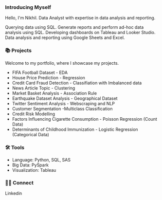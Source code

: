 ### Introducing Myself 

Hello, I'm Nikhil. Data Analyst with expertise in data analysis and reporting.

Querying data using SQL.
Generate reports and perform ad-hoc data analysis using SQL.
Developing dashboards on Tableau and Looker Studio.
Data analysis and reporting using Google Sheets and Excel.

### 📚 Projects
Welcome to my portfolio, where I showcase my projects.
- FIFA Football Dataset - EDA 
- House Price Prediction - Regression
- Credit Card Fraud Detection - Classifiation with Imbalanced data
- News Article Topic - Clustering
- Market Basket Analysis - Association Rule
- Earthquake Dataset Analysis - Geographical Dataset
- Twitter Sentiment Analysis - Webscraping and NLP
- Customer Segmentation -Multiclass Classification 
- Credit Risk Modelling
- Factors Influencing Cigarette Consumption - Poisson Regression (Count Data)
- Determinants of Childhood Immunization - Logistic Regression (Categorical Data)

### 🛠️ Tools
- Language: Python, SQL, SAS
- Big Data: PySpark
- Visualization: Tableau 


### 👋🏻 Connect 
Linkedin


